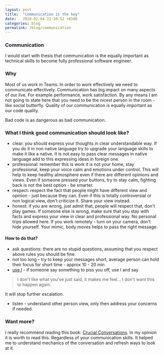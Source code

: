 ```yaml
---
layout: post
title:  "Communication is the key"
date:   2020-02-04 22:50:52 +0100
categories: blog
permalink: /blog/communication
---
```

### Communication
I would start with thesis that communication is the equally important as technical skills to become
fully professional software engineer.

### Why
Most of us work in Teams. In order to work effectively we need to communicate effectively.
Communication has big impact on many aspects of our live. For example performance, work satisfaction.
By any means I am not going to state here that you need to be the nicest person in the room - like social butterfly.
Quality of our communication is equally important as our code quality. 

Bad code is as dangerous as bad communication.

### What I think good communication should look like?
* clear: you should express your thoughts in clear understandable way.
If you do it in non native language try to upgrade your language skills to make it like a native. 
It is not easy to pass clear messages in native language add to this expressing ideas in foreign one.
* professional: remember this is work it is not your home, stay professional, keep your voice calm and emotions under control.
This will help to keep healthy atmosphere even if there are different opinions and views.
Even if someone pressed your buttons, try to stay calm, fighting back is not the best option - be smarter.
* respect: respect the fact that people might have different view and opinion - just because they can.
Even if this is totally controversial or non logical view, don't criticize it. Share your view instead.
* honest: if you are wrong, just admit that, people will respect that, don't play games.
If someone else is wrong, make sure that you stay with facts and express your view in clear and professional way. 
No personal trips allowed here.
If you work remotely - turn on your camera, don't hide yourself. 
Your mimic, body moves helps to pass the right message.

#### How to do that?
* ask questions: there are no stupid questions, assuming that you respect above rules you should be fine.
* not too long - try to keep your messages short, average person can hold their focus for short time - approx 10 - 20 min
* [use I](https://www.goodtherapy.org/blog/psychpedia/i-message) -
if someone say something to piss you off, use I and say 
> I don't like what you've just said, it makes me feel... I don't want this to happen again.

It will stop further escalation.
* listen - understand other person view, only then address your concerns if needed.

### Want more? 
I really recommend reading this book: [Crucial Conversations](https://www.goodreads.com/book/show/15014.Crucial_Conversations).
In my opinion it is worth to read this. Regardless of your communication skills.
It helped me to understand mechanics of the conversation and refresh ways to look at it.